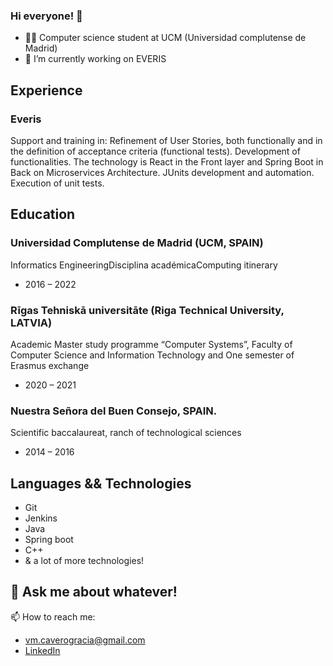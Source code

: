### Hi everyone! 👋

- 🧑‍🎓 Computer science student at UCM (Universidad complutense de Madrid)
- 🔭 I’m currently working on EVERIS


## Experience
### Everis
Support and training in:
Refinement of User Stories, both functionally and in the definition of acceptance criteria (functional tests).
Development of functionalities. The technology is React in the Front layer and Spring Boot in Back on Microservices Architecture.
JUnits development and automation.
Execution of unit tests.

## Education

### Universidad Complutense de Madrid (UCM, SPAIN)
Informatics EngineeringDisciplina académicaComputing itinerary
- 2016 – 2022

### Rīgas Tehniskā universitāte (Riga Technical University, LATVIA)
Academic Master study programme “Computer Systems”, Faculty of Computer Science and Information Technology and One semester of Erasmus exchange
- 2020 – 2021

### Nuestra Señora del Buen Consejo, SPAIN.
Scientific baccalaureat, ranch of technological sciences
- 2014 – 2016

## Languages && Technologies
- Git
- Jenkins
- Java
- Spring boot
- C++
- & a lot of more technologies! 

## 💬 Ask me about whatever!
📫 How to reach me: 
- vm.caverogracia@gmail.com
- [LinkedIn](https://www.linkedin.com/in/vcavero/)
